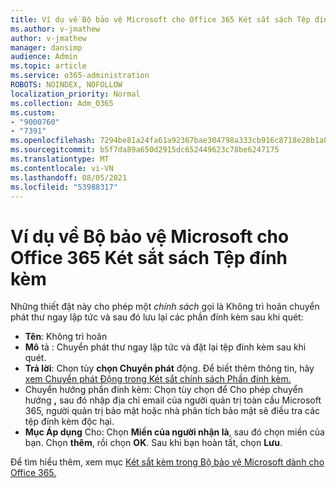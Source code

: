 ```yaml
---
title: Ví dụ về Bộ bảo vệ Microsoft cho Office 365 Két sắt sách Tệp đính kèm
ms.author: v-jmathew
author: v-jmathew
manager: dansimp
audience: Admin
ms.topic: article
ms.service: o365-administration
ROBOTS: NOINDEX, NOFOLLOW
localization_priority: Normal
ms.collection: Adm_O365
ms.custom:
- "9000760"
- "7391"
ms.openlocfilehash: 7294be81a24fa61a92367bae304798a333cb916c8718e28b1a87314c15ef6c8c
ms.sourcegitcommit: b5f7da89a650d2915dc652449623c78be6247175
ms.translationtype: MT
ms.contentlocale: vi-VN
ms.lasthandoff: 08/05/2021
ms.locfileid: "53988317"
---
```

# <a name="example-microsoft-defender-for-office-365-safe-attachment-policy"></a>Ví dụ về Bộ bảo vệ Microsoft cho Office 365 Két sắt sách Tệp đính kèm

Những thiết đặt này cho phép một *chính sách* gọi là Không trì hoãn chuyển phát thư ngay lập tức và sau đó lưu lại các phần đính kèm sau khi quét:

- **Tên**: Không trì hoãn
- **Mô** tả : Chuyển phát thư ngay lập tức và đặt lại tệp đính kèm sau khi quét.
- **Trả lời**: Chọn tùy **chọn Chuyển phát** động. Để biết thêm thông tin, hãy [xem Chuyển phát Động trong Két sắt chính sách Phần đính kèm.](https://go.microsoft.com/fwlink/?linkid=2092328)
-  Chuyển hướng phần đính kèm: Chọn tùy chọn để Cho phép chuyển hướng **,** sau đó nhập địa chỉ email của người quản trị toàn cầu Microsoft 365, người quản trị bảo mật hoặc nhà phân tích bảo mật sẽ điều tra các tệp đính kèm độc hại.
- **Mục Áp dụng** Cho: Chọn **Miền của người nhận là**, sau đó chọn miền của bạn. Chọn **thêm**, rồi chọn **OK**. Sau khi bạn hoàn tất, chọn **Lưu**.

Để tìm hiểu thêm, xem mục [Két sắt kèm trong Bộ bảo vệ Microsoft dành cho Office 365.](https://go.microsoft.com/fwlink/?linkid=2092213)
